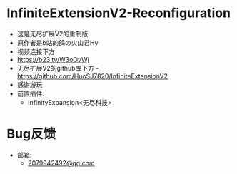 # InfiniteExtensionV2-Reconfiguration
- 这是无尽扩展V2的重制版
- 原作者是b站的鸽の火山君Hy
- 视频连接下方
- https://b23.tv/W3oOvWj
- 无尽扩展V2的github库下方
-https://github.com/HuoSJ7820/InfiniteExtensionV2
- 感谢游玩
- 前置插件:
  - InfinityExpansion<无尽科技>
# Bug反馈
- 邮箱:
  - 2079942492@qq.com
